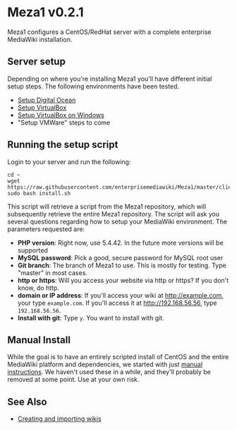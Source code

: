 # Meza1 v0.2.1

Meza1 configures a CentOS/RedHat server with a complete enterprise MediaWiki installation.

## Server setup

Depending on where you're installing Meza1 you'll have different initial setup steps. The following environments have been tested.

* [Setup Digital Ocean](manual/SetupDigitalOcean.md)
* [Setup VirtualBox](manual/1.0-SettingUpVirtualBox.md)
* [Setup VirtualBox on Windows](manual/1.0-SettingUpVirtualBoxWindows.md)
* "Setup VMWare" steps to come

## Running the setup script

Login to your server and run the following:

```
cd ~
wget https://raw.githubusercontent.com/enterprisemediawiki/Meza1/master/client_files/install.sh
sudo bash install.sh
```

This script will retrieve a script from the Meza1 repository, which will subsequently retrieve the entire Meza1 repository. The script will ask you several questions regarding how to setup your MediaWiki environment. The parameters requested are:

* **PHP version**: Right now, use 5.4.42. In the future more versions will be supported
* **MySQL password**: Pick a good, secure password for MySQL root user
* **Git branch**: The branch of Meza1 to use. This is mostly for testing. Type "master" in most cases.
* **http or https**: Will you access your website via http or https? If you don't know, do http.
* **domain or IP address**: If you'll access your wiki at http://example.com, your type `example.com`. If you'll access it at http://192.168.56.56, type `192.168.56.56`.
* **Install with git**: Type `y`. You want to install with git.

## Manual Install

While the goal is to have an entirely scripted install of CentOS and the entire MediaWiki platform and dependencies, we started with just [manual instructions](manual/README.md). We haven't used these in a while, and they'll probably be removed at some point. Use at your own risk.

## See Also

* [Creating and importing wikis](manual/AddingWikis.md)
